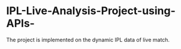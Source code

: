 # IPL-Live-Analysis-Project-using-APIs-
The project is implemented on the dynamic IPL data of live match.
